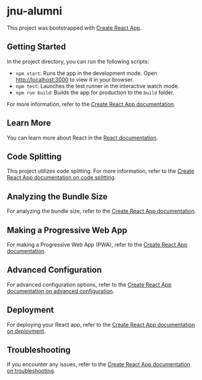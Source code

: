 # jnu-alumni

This project was bootstrapped with [Create React App](https://github.com/facebook/create-react-app).

## Getting Started

In the project directory, you can run the following scripts:

- `npm start`: Runs the app in the development mode. Open [http://localhost:3000](http://localhost:3000) to view it in your browser.
- `npm test`: Launches the test runner in the interactive watch mode.
- `npm run build`: Builds the app for production to the `build` folder.

For more information, refer to the [Create React App documentation](https://facebook.github.io/create-react-app/docs/getting-started).

## Learn More

You can learn more about React in the [React documentation](https://reactjs.org/).

## Code Splitting

This project utilizes code splitting. For more information, refer to the [Create React App documentation on code splitting](https://facebook.github.io/create-react-app/docs/code-splitting).

## Analyzing the Bundle Size

For analyzing the bundle size, refer to the [Create React App documentation](https://facebook.github.io/create-react-app/docs/analyzing-the-bundle-size).

## Making a Progressive Web App

For making a Progressive Web App (PWA), refer to the [Create React App documentation](https://facebook.github.io/create-react-app/docs/making-a-progressive-web-app).

## Advanced Configuration

For advanced configuration options, refer to the [Create React App documentation on advanced configuration](https://facebook.github.io/create-react-app/docs/advanced-configuration).

## Deployment

For deploying your React app, refer to the [Create React App documentation on deployment](https://facebook.github.io/create-react-app/docs/deployment).

## Troubleshooting

If you encounter any issues, refer to the [Create React App documentation on troubleshooting](https://facebook.github.io/create-react-app/docs/troubleshooting#npm-run-build-fails-to-minify).
